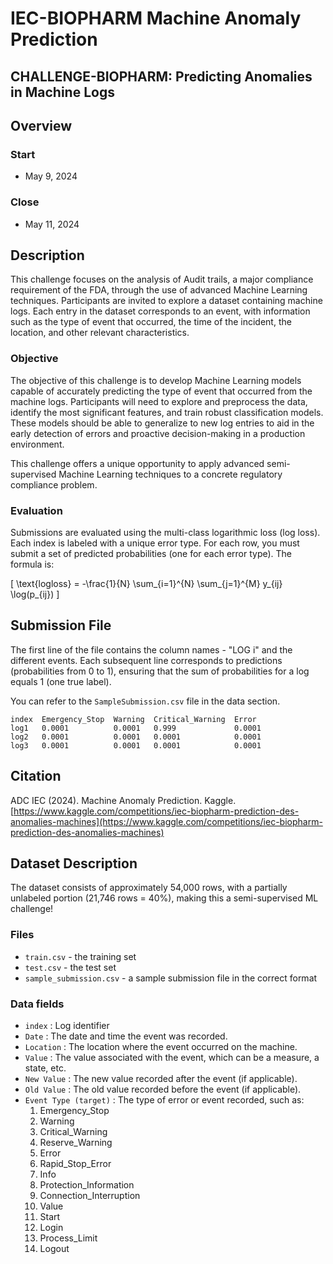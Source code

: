 

# IEC-BIOPHARM Machine Anomaly Prediction

## CHALLENGE-BIOPHARM: Predicting Anomalies in Machine Logs

## Overview

### Start
- May 9, 2024

### Close
- May 11, 2024


## Description

This challenge focuses on the analysis of Audit trails, a major compliance requirement of the FDA, through the use of advanced Machine Learning techniques. Participants are invited to explore a dataset containing machine logs. Each entry in the dataset corresponds to an event, with information such as the type of event that occurred, the time of the incident, the location, and other relevant characteristics.

### Objective

The objective of this challenge is to develop Machine Learning models capable of accurately predicting the type of event that occurred from the machine logs. Participants will need to explore and preprocess the data, identify the most significant features, and train robust classification models. These models should be able to generalize to new log entries to aid in the early detection of errors and proactive decision-making in a production environment.

This challenge offers a unique opportunity to apply advanced semi-supervised Machine Learning techniques to a concrete regulatory compliance problem.

### Evaluation

Submissions are evaluated using the multi-class logarithmic loss (log loss). Each index is labeled with a unique error type. For each row, you must submit a set of predicted probabilities (one for each error type). The formula is:

\[ \text{logloss} = -\frac{1}{N} \sum_{i=1}^{N} \sum_{j=1}^{M} y_{ij} \log(p_{ij}) \]

## Submission File

The first line of the file contains the column names - "LOG i" and the different events. Each subsequent line corresponds to predictions (probabilities from 0 to 1), ensuring that the sum of probabilities for a log equals 1 (one true label).

You can refer to the `SampleSubmission.csv` file in the data section.

```
index  Emergency_Stop  Warning  Critical_Warning  Error
log1   0.0001          0.0001   0.999             0.0001
log2   0.0001          0.0001   0.0001            0.0001
log3   0.0001          0.0001   0.0001            0.0001
```

## Citation

ADC IEC (2024). Machine Anomaly Prediction. Kaggle.  
[https://www.kaggle.com/competitions/iec-biopharm-prediction-des-anomalies-machines](https://www.kaggle.com/competitions/iec-biopharm-prediction-des-anomalies-machines)

## Dataset Description

The dataset consists of approximately 54,000 rows, with a partially unlabeled portion (21,746 rows = 40%), making this a semi-supervised ML challenge!

### Files

- `train.csv` - the training set
- `test.csv` - the test set
- `sample_submission.csv` - a sample submission file in the correct format

### Data fields

- `index` : Log identifier
- `Date` : The date and time the event was recorded.
- `Location` : The location where the event occurred on the machine.
- `Value` : The value associated with the event, which can be a measure, a state, etc.
- `New Value` : The new value recorded after the event (if applicable).
- `Old Value` : The old value recorded before the event (if applicable).
- `Event Type (target)` : The type of error or event recorded, such as:
  1. Emergency_Stop
  2. Warning
  3. Critical_Warning
  4. Reserve_Warning
  5. Error
  6. Rapid_Stop_Error
  7. Info
  8. Protection_Information
  9. Connection_Interruption
  10. Value
  11. Start
  12. Login
  13. Process_Limit
  14. Logout

